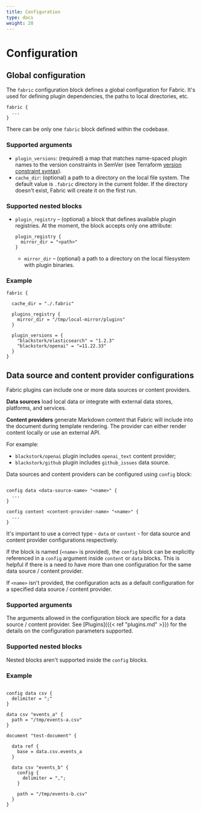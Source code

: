 ```yaml
---
title: Configuration
type: docs
weight: 20
---
```


# Configuration

## Global configuration

The `fabric` configuration block defines a global configuration for Fabric. It's used for defining plugin dependencies, the paths to local directories, etc.

```hcl
fabric {
  ...
}
```

There can be only one `fabric` block defined within the codebase.

### Supported arguments

- `plugin_versions`: (required) a map that matches name-spaced plugin names to the version constraints in SemVer (see Terraform [version constraint syntax](https://developer.hashicorp.com/terraform/language/expressions/version-constraints#version-constraint-syntax)).
- `cache_dir`: (optional) a path to a directory on the local file system. The default value is `.fabric` directory in the current folder. If the directory doesn't exist, Fabric will create it on the first run.

### Supported nested blocks

- `plugin_registry` – (optional) a block that defines available plugin registries. At the moment, the block accepts only one attribute:

  ```hcl
  plugin_registry {
    mirror_dir = "<path>"
  }
  ```

  - `mirror_dir` – (optional) a path to a directory on the local filesystem with plugin binaries.

### Example

```hcl
fabric {

  cache_dir = "./.fabric"

  plugins_registry {
    mirror_dir = "/tmp/local-mirror/plugins"
  }

  plugin_versions = {
    "blackstork/elasticsearch" = "1.2.3"
    "blackstork/openai" = "=11.22.33"
  }
}
```

## Data source and content provider configurations

Fabric plugins can include one or more data sources or content providers.

**Data sources** load local data or integrate with external data stores, platforms, and services.

**Content providers** generate Markdown content that Fabric will include into the document during template rendering. The provider can either render content locally or use an external API.

For example:
- `blackstork/openai` plugin includes `openai_text` content provider; 
- `blackstork/github` plugin includes `github_issues` data source.

Data sources and content providers can be configured using `config` block:

```hcl

config data <data-source-name> "<name>" {
  ...
}

config content <content-provider-name> "<name>" {
  ...
}
```

It's important to use a correct type - `data` or `content` - for data source and content provider configurations respectively. 

If the block is named (`<name>` is provided), the `config` block can be explicitly referenced in a `config` argument inside `content` or `data` blocks. This is helpful if there is a need to have more than one configuration for the same data source / content provider.

If `<name>` isn't provided, the configuration acts as a default configuration for a specified data source / content provider.

### Supported arguments

The arguments allowed in the configuration block are specific for a data source / content provider. See [Plugins]({{< ref "plugins.md" >}}) for the details on the configuration parameters supported.

### Supported nested blocks

Nested blocks aren't supported inside the `config` blocks.

### Example

```hcl

config data csv {
  delimiter = ";"
}

data csv "events_a" {
  path = "/tmp/events-a.csv"
}

document "test-document" {

  data ref {
    base = data.csv.events_a
  }

  data csv "events_b" {
    config {
      delimiter = ",";
    }

    path = "/tmp/events-b.csv"
  }
}
```
